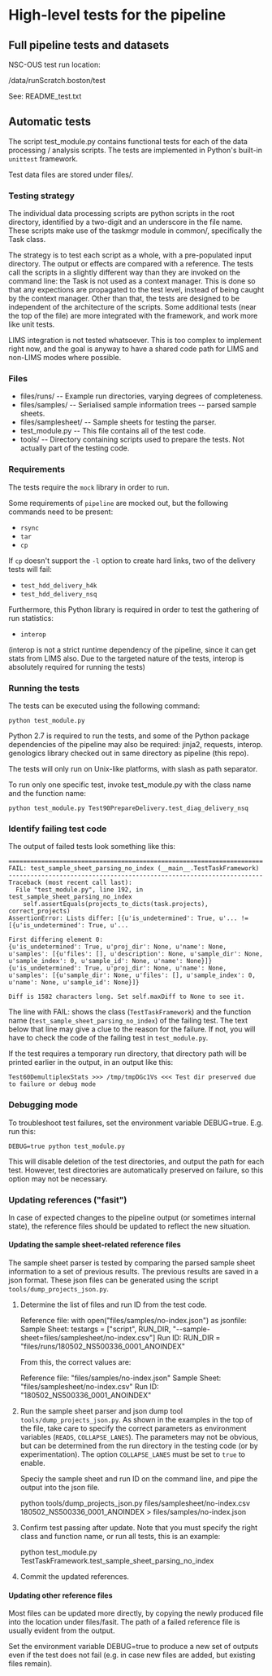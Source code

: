 # High-level tests for the pipeline #


## Full pipeline tests and datasets ##

NSC-OUS test run location:

/data/runScratch.boston/test

See: README_test.txt


## Automatic tests ##

The script test_module.py contains functional tests for each of the 
data processing / analysis scripts. The tests are implemented in 
Python's built-in `unittest` framework.

Test data files are stored under files/.

### Testing strategy ###

The individual data processing scripts are python scripts in the
root directory, identified by a two-digit and an underscore in the
file name. These scripts make use of the taskmgr module in common/,
specifically the Task class.

The strategy is to test each script as a whole, with a pre-populated
input directory. The output or effects are compared with a reference.
The tests call the scripts in a slightly different way than they are
invoked on the command line: the Task is not used as a context manager.
This is done so that any expections are propagated to the test level,
instead of being caught by the context manager. Other than that, the
tests are designed to be independent of the architecture of the 
scripts. Some additional tests (near the top of the file) are more
integrated with the framework, and work more like unit tests.

LIMS integration is not tested whatsoever. This is too complex to
implement right now, and the goal is anyway to have a shared code
path for LIMS and non-LIMS modes where possible.


### Files ###

  * files/runs/    -- Example run directories, varying degrees of
                      completeness.
  * files/samples/ -- Serialised sample information trees -- parsed 
                      sample sheets.
  * files/samplesheet/ -- Sample sheets for testing the parser.
  * test_module.py -- This file contains all of the test code.
  * tools/         -- Directory containing scripts used to prepare the
                      tests. Not actually part of the testing code.


### Requirements ###

The tests require the `mock` library in order to run.

Some requirements of `pipeline` are mocked out, but the following commands
need to be present:

  * `rsync`
  * `tar`
  * `cp`

If `cp` doesn't support the `-l` option to create hard links, two of the delivery
tests will fail:

  * `test_hdd_delivery_h4k`
  * `test_hdd_delivery_nsq`

Furthermore, this Python library is required in order to test the gathering
of run statistics:

  * `interop`

(interop is not a strict runtime dependency of the pipeline, since it can
get stats from LIMS also. Due to the targeted nature of the
tests, interop is absolutely required for running the tests)


### Running the tests ###

The tests can be executed using the following command:

    python test_module.py

Python 2.7 is required to run the tests, and some of the Python package 
dependencies of the pipeline may also be required: jinja2, requests,
interop. genologics library checked out in same directory as pipeline
(this repo).

The tests will only run on Unix-like platforms, with slash as path 
separator.

To run only one specific test, invoke test_module.py with the class name and the 
function name:

    python test_module.py Test90PrepareDelivery.test_diag_delivery_nsq


### Identify failing test code ###

The output of failed tests look something like this:

    ======================================================================
    FAIL: test_sample_sheet_parsing_no_index (__main__.TestTaskFramework)
    ----------------------------------------------------------------------
    Traceback (most recent call last):
      File "test_module.py", line 192, in test_sample_sheet_parsing_no_index
        self.assertEquals(projects_to_dicts(task.projects), correct_projects)
    AssertionError: Lists differ: [{u'is_undetermined': True, u'... != [{u'is_undetermined': True, u'...
    
    First differing element 0:
    {u'is_undetermined': True, u'proj_dir': None, u'name': None, u'samples': [{u'files': [], u'description': None, u'sample_dir': None, u'sample_index': 0, u'sample_id': None, u'name': None}]}
    {u'is_undetermined': True, u'proj_dir': None, u'name': None, u'samples': [{u'sample_dir': None, u'files': [], u'sample_index': 0, u'name': None, u'sample_id': None}]}
    
    Diff is 1582 characters long. Set self.maxDiff to None to see it.


The line with FAIL: shows the class (`TestTaskFramework`) and the function name
(`test_sample_sheet_parsing_no_index`) of the failing test. The text below that line
may give a clue to the reason for the failure. If not, you will have to check the
code of the failing test in `test_module.py`.

If the test requires a temporary run directory, that directory path will be printed
earlier in the output, in an output like this:

    Test60DemultiplexStats >>> /tmp/tmpDGc1Vs <<< Test dir preserved due to failure or debug mode


### Debugging mode ###

To troubleshoot test failures, set the environment variable DEBUG=true. E.g.
run this:

    DEBUG=true python test_module.py

This will disable deletion of the test directories, and output the path for
each test. However, test directories are automatically preserved on failure,
so this option may not be necessary.


### Updating references ("fasit") ###

In case of expected changes to the pipeline output (or sometimes internal state),
the reference files should be updated to reflect the new situation.

#### Updating the sample sheet-related reference files ####

The sample sheet parser is tested by comparing the parsed sample sheet information
to a set of previous results. The previous results are saved in a json format. These
json files can be generated using the script `tools/dump_projects_json.py`.

1.  Determine the list of files and run ID from the test code.

    Reference file: with open("files/samples/no-index.json") as jsonfile:
    Sample Sheet: testargs = ["script", RUN_DIR, "--sample-sheet=files/samplesheet/no-index.csv"]
    Run ID: RUN_DIR = "files/runs/180502_NS500336_0001_ANOINDEX"

    From this, the correct values are:

    Reference file: "files/samples/no-index.json"
    Sample Sheet: "files/samplesheet/no-index.csv"
    Run ID: "180502_NS500336_0001_ANOINDEX"


2.  Run the sample sheet parser and json dump tool `tools/dump_projects_json.py`. As
    shown in the examples in the top of the file, take care to specify the correct
    parameters as environment variables (`READS`, `COLLAPSE_LANES`). The parameters
    may not be obvious, but can be determined from the run directory in the testing
    code (or by experimentation). The option `COLLAPSE_LANES` must be set to `true`
    to enable.

    Speciy the sample sheet and run ID on the command line, and pipe the output into 
    the json file.
    
    python tools/dump_projects_json.py files/samplesheet/no-index.csv 180502_NS500336_0001_ANOINDEX  > files/samples/no-index.json

3.  Confirm test passing after update. Note that you must specify the right class and
    function name, or run all tests, this is an example:

    python test_module.py TestTaskFramework.test_sample_sheet_parsing_no_index

4.  Commit the updated references.

    
#### Updating other reference files ####

Most files can be updated more directly, by copying the newly produced file into the
location under files/fasit. The path of a failed reference file is usually evident from the
output.

Set the environment variable DEBUG=true to produce a new set of outputs even if the
test does not fail (e.g. in case new files are added, but existing files remain).


